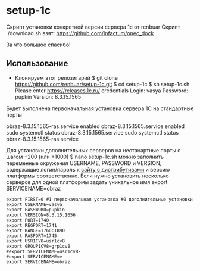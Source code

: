 # setup-1c
Скрипт установки конкретной  версии сервера 1с от renbuar
Скрипт ./download.sh
взят:
https://github.com/Infactum/onec_dock 

За что большое спасибо!

## Использование

- Клонируем этот репозитарий
$ git clone https://github.com/renbuar/setup-1c.git
$ cd setup-1c
$ sh setup-1c.sh
Please enter https://releases.1c.ru/ credentials
Login: vasya
Password: pupkin
Version: 8.3.15.1565

Будет выполнена первоначальная установка сервера 1С на стандартные порты

obraz-8.3.15.1565-ras.service          enabled
obraz-8.3.15.1565.service              enabled
sudo systemctl status obraz-8.3.15.1565.service
sudo systemctl status obraz-8.3.15.1565-ras.service


Для установки дополнительных серверов
на нестанартные порты с шагом +200 (или +1000)
$ nano setup-1c.sh
можно заполнить переменные окружения USERNAME, PASSWORD и VERSION,
содержащие логин/пароль к [сайту с дистрибутивами](http://releases.1c.ru) 
и версию платформы соответственно.
Если нужно установить несколько серверов для одной платформы
задать уникальное имя
export SERVICENAME=obraz

```
export FIRST=0 #1 первоначальная установка #0 дополнительные установки
export USERNAME=vasya
export PASSWORD=pupkin
export VERSION=8.3.15.1656
export PORT=1740
export REGPORT=1741
export RANGE=1760:1890
export RASPORT=1745
export USR1CV8=usr1cv8
export GROUP1CV8=grp1cv8
#export SERVICENAME=usr1cv8-
#export SERVICENAME=v
export SERVICENAME=obraz


